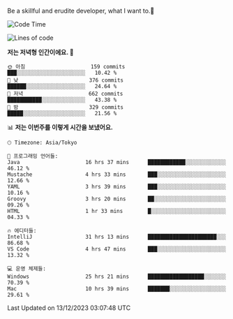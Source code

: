 Be a skillful and erudite developer, what I want to.👶

<!--START_SECTION:waka-->
![Code Time](http://img.shields.io/badge/Code%20Time-344%20hrs%2050%20mins-blue)

![Lines of code](https://img.shields.io/badge/%EC%A0%80%EB%8A%94%20%EC%97%AC%ED%83%9C%EA%B9%8C%EC%A7%80%20-744.9%20thousand%20%EC%A4%84%EC%9D%98%20%EC%BD%94%EB%93%9C%EB%A5%BC%20%EC%9E%91%EC%84%B1%ED%96%88%EC%96%B4%EC%9A%94.-blue)

**저는 저녁형 인간이에요. 🦉** 

```text
🌞 아침                     159 commits         ███░░░░░░░░░░░░░░░░░░░░░░   10.42 % 
🌆 낮　                     376 commits         ██████░░░░░░░░░░░░░░░░░░░   24.64 % 
🌃 저녁                     662 commits         ███████████░░░░░░░░░░░░░░   43.38 % 
🌙 밤　                     329 commits         █████░░░░░░░░░░░░░░░░░░░░   21.56 % 
```


📊 **저는 이번주를 이렇게 시간을 보냈어요.** 

```text
🕑︎ Timezone: Asia/Tokyo

💬 프로그래밍 언어들: 
Java                     16 hrs 37 mins      ████████████░░░░░░░░░░░░░   46.12 % 
Mustache                 4 hrs 33 mins       ███░░░░░░░░░░░░░░░░░░░░░░   12.66 % 
YAML                     3 hrs 39 mins       ███░░░░░░░░░░░░░░░░░░░░░░   10.16 % 
Groovy                   3 hrs 20 mins       ██░░░░░░░░░░░░░░░░░░░░░░░   09.26 % 
HTML                     1 hr 33 mins        █░░░░░░░░░░░░░░░░░░░░░░░░   04.33 % 

🔥 에디터들: 
IntelliJ                 31 hrs 13 mins      ██████████████████████░░░   86.68 % 
VS Code                  4 hrs 47 mins       ███░░░░░░░░░░░░░░░░░░░░░░   13.32 % 

💻 운영 체제들: 
Windows                  25 hrs 21 mins      ██████████████████░░░░░░░   70.39 % 
Mac                      10 hrs 39 mins      ███████░░░░░░░░░░░░░░░░░░   29.61 % 
```


 Last Updated on 13/12/2023 03:07:48 UTC
<!--END_SECTION:waka-->
